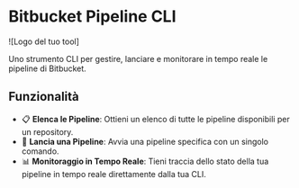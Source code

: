 # Bitbucket Pipeline CLI

![Logo del tuo tool]

Uno strumento CLI per gestire, lanciare e monitorare in tempo reale le pipeline di Bitbucket.

## Funzionalità

- 📋 **Elenca le Pipeline**: Ottieni un elenco di tutte le pipeline disponibili per un repository.
- 🚀 **Lancia una Pipeline**: Avvia una pipeline specifica con un singolo comando.
- 📊 **Monitoraggio in Tempo Reale**: Tieni traccia dello stato della tua pipeline in tempo reale direttamente dalla tua CLI.

[//]: # (## Installazione)

[//]: # ()
[//]: # (Inserisci qui le istruzioni per installare il tuo tool. Ad esempio:)

